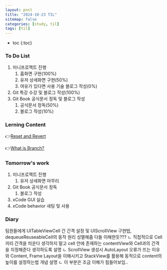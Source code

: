 ```yaml
---
layout: post
title: "2024-10-23 TIL"
sitemap: false
categories: [study, til]
tags: [til]
---
```


* toc
{:toc}

### To Do List
1. 미니프로젝트 진행
   1. 홈화면 구현(100%)
   2. 유저 상세화면 구현(50%)
   3. 여유가 있다면 사용 기술 블로그 작성(0%)
2. Git 특강 수강 및 블로그 작성(100%)
3. Git Book 공식문서 정독 및 블로그 작성
   1. 공식문서 정독(50%)
   2. 블로그 작성(10%)

### Lerning Content
👉[Reset and Revert](https://tjdrb3807.github.io/study/etc/2024-10-23-ETC_Git_Section_05/)

👉[What is Branch?](https://tjdrb3807.github.io/study/etc/2024-10-23-ETC_Git_Section_06/)

### Tomorrow's work
1. 미니프로젝트 진행
   1. 유저 상세화면 마무리
2. Git Book 공식문서 정독 
    1. 블로그 작성
3. xCode GUI 실습
4. xCode behavior 새팅 및 사용

### Diary
팀원들에게 UITableViewCell 간 간격 설정 및 UIScrollView 구현법, dequeueReuseableCell의 동작 원리 성멸해줌 다들 이해한듯???
 ㄴ 직접적으로 Cell끼리 간격을 띄운다 생각하지 말고 cell 안에 존재하는 contentView와 Cell과의 간격을 지정해준다 생각하도록 설명
 ㄴ ScrollView 생성시 AutoLayout 오류가 뜨는 이유와 Content, Frame Layout을 이해시키고 StackView를 활용해 동적으로 content의 높이를 설정하는법 개념 설명
   ㄴ 이 부분은 조금 이해가 힘들어보임..